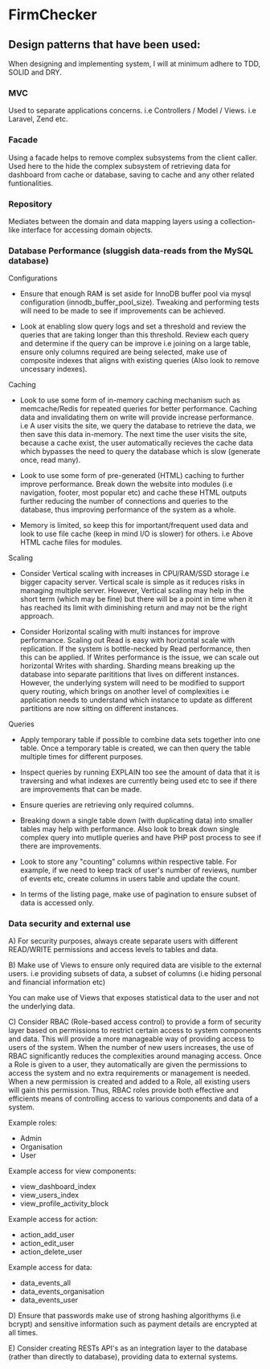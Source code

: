 # FirmChecker

## Design patterns that have been used:
When designing and implementing system, I will at minimum adhere to TDD, SOLID and DRY.

### MVC
Used to separate applications concerns. i.e Controllers / Model / Views. i.e Laravel, Zend etc.

### Facade

Using a facade helps to remove complex subsystems from the client caller.
Used here to the hide the complex subsystem of retrieving data for dashboard from cache or database, saving to cache and any other related funtionalities.

### Repository

Mediates between the domain and data mapping layers using a collection-like interface for accessing domain objects.

### Database Performance (sluggish data-reads from the MySQL database)

Configurations
- Ensure that enough RAM is set aside for InnoDB buffer pool via mysql configuration (innodb_buffer_pool_size). Tweaking and performing tests will need to be made to see if improvements can be achieved.

- Look at enabling slow query logs and set a threshold and review the queries that are taking longer than this threshold. Review each query and determine if the query can be improve i.e joining on a large table, ensure only columns required are being selected, make use of composite indexes that aligns with existing queries (Also look to remove uncessary indexes).

Caching
- Look to use some form of in-memory caching mechanism such as memcache/Redis for repeated queries for better performance. Caching data and invalidating them on write will provide increase performance. i.e A user visits the site, we query the database to retrieve the data, we then save this data in-memory. The next time the user visits the site, because a cache exist, the user automatically recieves the cache data which bypasses the need to query the database which is slow (generate once, read many).

- Look to use some form of pre-generated (HTML) caching to further improve performance. Break down the website into modules (i.e navigation, footer, most popular etc) and cache these HTML outputs further reducing the number of connections and queries to the database, thus improving performance of the system as a whole.

- Memory is limited, so keep this for important/frequent used data and look to use file cache (keep in mind I/O is slower) for others. i.e Above HTML cache files for modules.

Scaling
- Consider Vertical scaling with increases in CPU/RAM/SSD storage i.e bigger capacity server. Vertical scale is simple as it reduces risks in managing multiple server. However, Vertical scaling may help in the short term (which may be fine) but there will be a point in time when it has reached its limit with diminishing return and may not be the right approach.

- Consider Horizontal scaling with multi instances for improve performance. Scaling out Read is easy with horizontal scale with replication. If the system is bottle-necked by Read performance, then this can be applied. If Writes performance is the issue, we can scale out horizontal Writes with sharding. Sharding means breaking up the database into separate parititions that lives on different instances. However, the underlying system will need to be modified to support query routing, which brings on another level of complexities i.e application needs to understand which instance to update as different partitions are now sitting on different instances.

Queries

- Apply temporary table if possible to combine data sets together into one table. Once a temporary table is created, we can then query the table multiple times for different purposes.

- Inspect queries by running EXPLAIN too see the amount of data that it is traversing and what indexes are currently being used etc to see if there are improvements that can be made.

- Ensure queries are retrieving only required columns.

- Breaking down a single table down (with duplicating data) into smaller tables may help with performance. Also look to break down single complex query into mutliple queries and have PHP post process to see if there are improvements.

- Look to store any "counting" columns within respective table. For example, if we need to keep track of user's number of reviews, number of events etc, create columns in users table and update the count.

- In terms of the listing page, make use of pagination to ensure subset of data is accessed only.


### Data security and external use

A) For security purposes, always create separate users with different READ/WRITE permissions and access levels to tables and data.

B) Make use of Views to ensure only required data are visible to the external users. i.e providing subsets of data, a subset of columns (i.e hiding personal and financial information etc)

You can make use of Views that exposes statistical data to the user and not the underlying data.

C) Consider RBAC (Role-based access control) to provide a form of security layer based on permissions to restrict certain access to system components and data. This will provide a more manageable way of providing access to users of the system. When the number of new users increases, the use of RBAC significantly reduces the complexities around managing access. Once a Role is given to a user, they automatically are given the permissions to access the system and no extra requirements or management is needed. When a new permission is created and added to a Role, all existing users will gain this permission. Thus, RBAC roles provide both effective and efficients means of controlling access to various components and data of a system.

Example roles:
- Admin
- Organisation
- User

Example access for view components:
- view_dashboard_index
- view_users_index
- view_profile_activity_block

Example access for action:
- action_add_user
- action_edit_user
- action_delete_user

Example access for data:
- data_events_all
- data_events_organisation
- data_events_user

D) Ensure that passwords make use of strong hashing algorithyms (i.e bcrypt) and sensitive information such as payment details are encrypted at all times.

E) Consider creating RESTs API's as an integration layer to the database (rather than directly to database), providing data to external systems.

